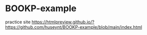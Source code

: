 # BOOKP-example
practice site
https://htmlpreview.github.io/?https://github.com/huseynt/BOOKP-example/blob/main/index.html
